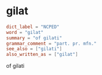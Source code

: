 # gilat

``` toml
dict_label = "NCPED"
word = "gilat"
summary = "of gilati"
grammar_comment = "part. pr. mfn."
see_also = ["gilati"]
also_written_as = ["gilat"]
```

of gilati

